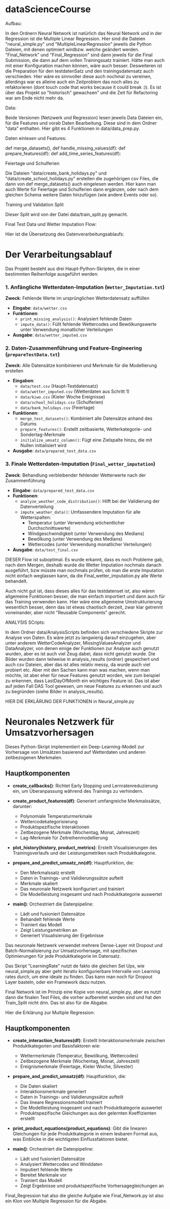 # dataScienceCourse


Aufbau:

In den Ordnern Neural Network ist natürlich das Neural Network und in der Regression ist die Multiple Linear Regression. Hier sind die Dateien "neural_simple.py" und "MultipleLinearRegression" jeweils die Python Dateien, mit denen optimiert wirdbzw. welche geändert werden. "Final_Network" und "Final_Regression" sind dann jeweils für die Final Submission, die dann auf dem vollen Trainingssatz trainiert. Hätte man auch mit einer Konfiguration machen können, wäre auch besser. Desweiteren ist die Preparation für den testdatenSatz und den trainingsdatensatz auch verschieden. Hier wäre es sinnvoller diese auch nochmal zu vereinen, allerdings war es alleine auch ein Zeitproblem das noch alles zu refaktorieren (dont touch code that works because it could break :)). Es ist über das Projekt so "historisch" gewachsen" und die Zeit für Refactoring war am Ende nicht mehr da. 

Data: 

Beide Versionen (Netzwerk und Regression) lesen jeweils Data Dateien ein, für die Features und vorab Daten Bearbeitung. Diese sind in dem Ordner "data" enthalten. Hier gibt es 4 Funktionen in data/data_prep.py. 

Daten einlesen und Features: 

def merge_datasets(), 
def handle_missing_values(df):
def prepare_features(df):
def add_time_series_features(df):

Feiertage und Schulferien

Die Dateien "data/create_bank_holidays.py" und "data/create_school_holidays.py" erstellen die zugehörigen csv Files, die dann von def merge_datasets() auch eingelesen werden. Hier kann man auch Werte für Feiertage und Schulferien dann ergänzen, oder nach dem gleichen Schema weitere Daten hinzufügen (wie andere Events oder so). 

Training und Validation Split

Dieser Split wird von der Datei data/train_split.py gemacht. 

Final Test Data und Wetter Imputation Flow: 

Hier ist die Übersetzung des Datenverarbeitungsablaufs:

# Der Verarbeitungsablauf

Das Projekt besteht aus drei Haupt-Python-Skripten, die in einer bestimmten Reihenfolge ausgeführt werden:

### 1. Anfängliche Wetterdaten-Imputation (`Wetter_Imputation.txt`)
**Zweck**: Fehlende Werte im ursprünglichen Wetterdatensatz auffüllen
- **Eingabe**: `data/wetter.csv`
- **Funktionen**: 
  - `print_missing_analysis()`: Analysiert fehlende Daten
  - `impute_data()`: Füllt fehlende Wettercodes und Bewölkungswerte unter Verwendung monatlicher Verteilungen
- **Ausgabe**: `data/wetter_imputed.csv`

### 2. Daten-Zusammenführung und Feature-Engineering (`prepareTestData.txt`)
**Zweck**: Alle Datensätze kombinieren und Merkmale für die Modellierung erstellen
- **Eingaben**: 
  - `data/test.csv` (Haupt-Testdatensatz)
  - `data/wetter_imputed.csv` (Wetterdaten aus Schritt 1)
  - `data/kiwo.csv` (Kieler Woche Ereignisse)
  - `data/school_holidays.csv` (Schulferien)
  - `data/bank_holidays.csv` (Feiertage)
- **Funktionen**:
  - `merge_test_datasets()`: Kombiniert alle Datensätze anhand des Datums
  - `prepare_features()`: Erstellt zeitbasierte, Wetterkategorie- und Sondertag-Merkmale
  - `initialize_umsatz_column()`: Fügt eine Zielspalte hinzu, die mit Nullen initialisiert wird
- **Ausgabe**: `data/prepared_test_data.csv`

### 3. Finale Wetterdaten-Imputation (`Final_wetter_imputation`)
**Zweck**: Behandlung verbleibender fehlender Wetterwerte nach der Zusammenführung
- **Eingabe**: `data/prepared_test_data.csv`
- **Funktionen**:
  - `analyze_weather_code_distribution()`: Hilft bei der Validierung der Datenverteilung
  - `impute_weather_data()`: Umfassendere Imputation für alle Wetterspalten:
    - Temperatur (unter Verwendung wöchentlicher Durchschnittswerte)
    - Windgeschwindigkeit (unter Verwendung des Medians)
    - Bewölkung (unter Verwendung des Medians)
    - Wettercodes (unter Verwendung monatlicher Verteilungen)
- **Ausgabe**: `data/test_final.csv`


DIESER Flow ist suboptimal. Es wurde erkannt, dass es noch Probleme gab, nach dem Mergen, deshalb wurde die Wetter Imputation nochmals danach ausgeführt, bzw müsste man nochmals prüfen, ob man die erste Imputation nicht einfach weglassen kann, da die Final_wetter_imputation.py alle Werte behandelt. 

Auch nicht gut ist, dass dieses alles für das testdatenset ist, also wären allgemeine Funktionen besser, die man einfach importiert und dann auch für das Training verwenden kann. Hier wäre eine allgemeine Umstrukturierung wesentlich besser, denn das ist etwas chaotisch derzeit, zwar klar getrennt voneinander, aber nicht "Reusable Components" gerecht. 


ANALYSIS SCripts: 

In dem Ordner data/AnalysisScripts befinden sich verschiedene Skripte zur Analyse von Daten. Es wäre jetzt zu langwierig darauf einzugehen, aber unter anderem WetterCodeAnalyzer, MissingValuesAnalyzer und DataAnalyzer, von denen einige der Funktionen zur Analyse auch genutzt wurden, aber es ist auch viel Zeug dabei, dass nicht genutzt wurde. Die Bilder wurden dann teilweise in analysis_results (ordner) gespeichert und auch csv Dateien, aber das ist alles relativ messy, da wurde auch viel probiert etc. Aber mit den Sachen kann man was machen, wenn man möchte, ist aber eher für neue Features genutzt worden, wie zum beispiel zu erkennen, dass LastDayOfMonth ein wichtiges Feature ist. Das ist aber auf jeden Fall DAS Tool gewesen, um neue Features zu erkennen und auch zu begründen (siehe Bilder in analysis_results). 


HIER DIE ERKLÄRUNG DER FUNKTIONEN in Neural_simple.py


# Neuronales Netzwerk für Umsatzvorhersagen

Dieses Python-Skript implementiert ein Deep-Learning-Modell zur Vorhersage von Umsätzen basierend auf Wetterdaten und anderen zeitbezogenen Merkmalen.

## Hauptkomponenten

- **create_callbacks()**: Richtet Early Stopping und Lernratenreduzierung ein, um Überanpassung während des Trainings zu verhindern.

- **create_product_features(df)**: Generiert umfangreiche Merkmalssätze, darunter:
  - Polynomiale Temperaturmerkmale
  - Wettercodekategorisierung
  - Produktspezifische Interaktionen
  - Zeitbezogene Merkmale (Wochentag, Monat, Jahreszeit)
  - Lag-Merkmale für Zeitreihenmodellierung

- **plot_history(history, product_metrics)**: Erstellt Visualisierungen des Trainingsverlaufs und der Leistungsmetriken nach Produktkategorie.

- **prepare_and_predict_umsatz_nn(df)**: Hauptfunktion, die:
  - Den Merkmalssatz erstellt
  - Daten in Trainings- und Validierungssätze aufteilt
  - Merkmale skaliert
  - Das neuronale Netzwerk konfiguriert und trainiert
  - Die Modellleistung insgesamt und nach Produktkategorie auswertet

- **main()**: Orchestriert die Datenpipeline:
  - Lädt und fusioniert Datensätze
  - Behandelt fehlende Werte
  - Trainiert das Modell
  - Zeigt Leistungsmetriken an
  - Generiert Visualisierung der Ergebnisse

Das neuronale Netzwerk verwendet mehrere Dense-Layer mit Dropout und Batch-Normalisierung zur Umsatzvorhersage, mit spezifischen Optimierungen für jede Produktkategorie im Datensatz.


Das Skript "LearningRate" nutzt de fakto die gleichen Set Ups, wie neural_simple.py aber geht iterativ konfigurierbare Intervalle von Learning rates durch, um eine ideale zu finden. Das kann man noch für Dropout Layer basteln, oder ein Framework dazu nutzen. 

Final Network ist im Prinzip eine Kopie von neural_simple.py, aber es nutzt dann die finalen Test Files, die vorher aufbereitet worden sind und hat den Train_Split nicht drin. Das ist also für die Abgabe. 


Hier die Erklärung zur Multiple Regression: 


## Hauptkomponenten

- **create_interaction_features(df)**: Erstellt Interaktionsmerkmale zwischen Produktkategorien und Basisfaktoren wie:
  - Wettermerkmale (Temperatur, Bewölkung, Wettercodes)
  - Zeitbezogene Merkmale (Wochentag, Monat, Jahreszeit)
  - Ereignismerkmale (Feiertage, Kieler Woche, Silvester)

- **prepare_and_predict_umsatz(df)**: Hauptfunktion, die:
  - Die Daten skaliert
  - Interaktionsmerkmale generiert
  - Daten in Trainings- und Validierungssätze aufteilt
  - Das lineare Regressionsmodell trainiert
  - Die Modellleistung insgesamt und nach Produktkategorie auswertet
  - Produktspezifische Gleichungen aus den gelernten Koeffizienten erstellt

- **print_product_equations(product_equations)**: Gibt die linearen Gleichungen für jede Produktkategorie in einem lesbaren Format aus, was Einblicke in die wichtigsten Einflussfaktoren bietet.

- **main()**: Orchestriert die Datenpipeline:
  - Lädt und fusioniert Datensätze
  - Analysiert Wettercodes und Winddaten
  - Imputiert fehlende Werte
  - Bereitet Merkmale vor
  - Trainiert das Modell
  - Zeigt Ergebnisse und produktspezifische Vorhersagegleichungen an


Final_Regression hat also die gleiche Aufgabe wie Final_Network.py ist also ein Klon von Multiple Regression für die Abgabe. 


